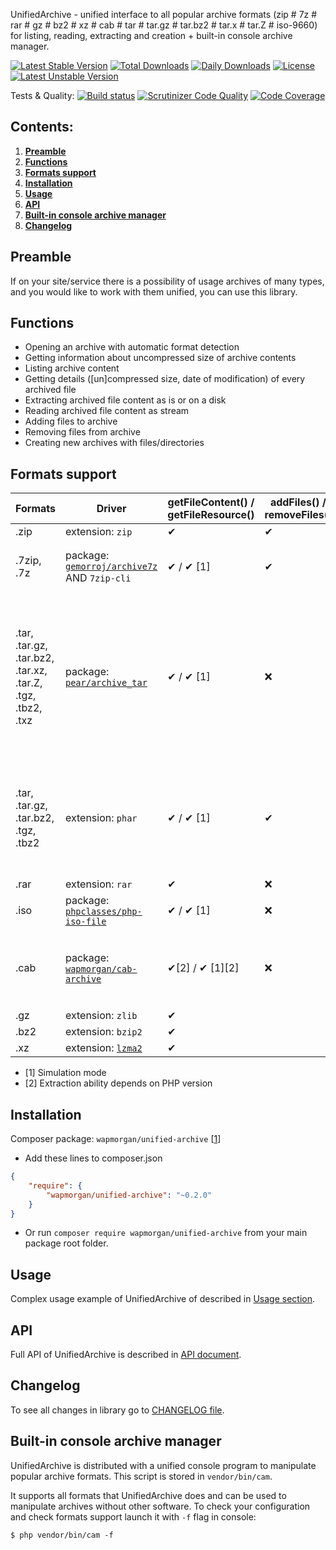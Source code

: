 UnifiedArchive - unified interface to all popular archive formats (zip # 7z #
rar # gz # bz2 # xz # cab # tar # tar.gz # tar.bz2 # tar.x # tar.Z # iso-9660)
for listing, reading, extracting and creation + built-in console archive
manager.

[![Latest Stable Version](https://poser.pugx.org/wapmorgan/unified-archive/v/stable)](https://packagist.org/packages/wapmorgan/unified-archive)
[![Total Downloads](https://poser.pugx.org/wapmorgan/unified-archive/downloads)](https://packagist.org/packages/wapmorgan/unified-archive)
[![Daily Downloads](https://poser.pugx.org/wapmorgan/unified-archive/d/daily)](https://packagist.org/packages/wapmorgan/unified-archive)
[![License](https://poser.pugx.org/wapmorgan/unified-archive/license)](https://packagist.org/packages/wapmorgan/unified-archive)
[![Latest Unstable Version](https://poser.pugx.org/wapmorgan/unified-archive/v/unstable)](https://packagist.org/packages/wapmorgan/unified-archive)

Tests & Quality: [![Build status](https://travis-ci.org/wapmorgan/UnifiedArchive.svg?branch=0.1.x)](https://travis-ci.org/wapmorgan/UnifiedArchive)
[![Scrutinizer Code Quality](https://scrutinizer-ci.com/g/wapmorgan/UnifiedArchive/badges/quality-score.png?b=0.1.x)](https://scrutinizer-ci.com/g/wapmorgan/UnifiedArchive/?branch=0.1.x)
[![Code Coverage](https://scrutinizer-ci.com/g/wapmorgan/UnifiedArchive/badges/coverage.png?b=0.1.x)](https://scrutinizer-ci.com/g/wapmorgan/UnifiedArchive/?branch=0.1.x)

**Contents**:
---
1. [**Preamble**](#preamble)
2. [**Functions**](#functions)
3. [**Formats support**](#formats-support)
4. [**Installation**](#installation)
5. [**Usage**](#usage)
6. [**API**](#api)
7. [**Built-in console archive manager**](#built-in-console-archive-manager)
8. [**Changelog**](#changelog)

## Preamble
If on your site/service there is a possibility of usage archives of many types, and you would
like to work with them unified, you can use this library.

## Functions
- Opening an archive with automatic format detection
- Getting information about uncompressed size of archive contents
- Listing archive content
- Getting details (\[un\]compressed size, date of modification) of every archived file
- Extracting archived file content as is or on a disk
- Reading archived file content as stream
- Adding files to archive
- Removing files from archive
- Creating new archives with files/directories

## Formats support

| Formats                                                     | Driver                                                                                            | getFileContent() / getFileResource() | addFiles() / removeFiles() | archiveFiles() | Notes                                                                                                                              |
|-------------------------------------------------------------|---------------------------------------------------------------------------------------------------|--------------------------------------|----------------------------|----------------|------------------------------------------------------------------------------------------------------------------------------------|
| .zip                                                        | extension: `zip`                                                                                  | ✔                                    | ✔                          | ✔              |                                                                                                                                    |
| .7zip, .7z                                                  | package: [`gemorroj/archive7z`](https://packagist.org/packages/gemorroj/archive7z) AND `7zip-cli` | ✔ / ✔ \[1\]                          | ✔                          | ✔              | Uses system binary `7z` to work                                                                                                    |
| .tar, .tar.gz, .tar.bz2, .tar.xz, .tar.Z, .tgz, .tbz2, .txz | package: [`pear/archive_tar`](https://packagist.org/packages/pear/archive_tar)                    | ✔ / ✔ \[1\]                          | ❌                          | ✔              | Compressed versions of tar are supported by appropriate libraries or extenions (zlib, bzip2, xz) or installed software (ncompress) |
| .tar, .tar.gz, .tar.bz2, .tgz, .tbz2                        | extension: `phar`                                                                                 | ✔ / ✔ \[1\]                          | ✔                          | ✔              | Compressed versions of tar are supported by appropriate libraries or extenions (zlib, bzip2)                                       |
| .rar                                                        | extension: `rar`                                                                                  | ✔                                    | ❌                          | ❌              |                                                                                                                                    |
| .iso                                                        | package: [`phpclasses/php-iso-file`](https://packagist.org/packages/phpclasses/php-iso-file)      | ✔ / ✔ \[1\]                          | ❌                          | ❌              |                                                                                                                                    |
| .cab                                                        | package: [`wapmorgan/cab-archive`](https://packagist.org/packages/wapmorgan/cab-archive)          | ✔\[2\] / ✔ \[1\]\[2\]                | ❌                          | ❌              | Extraction is supported only on PHP 7.0.22+, 7.1.8+, 7.2.0.                                                                        |
| .gz                                                         | extension: `zlib`                                                                                 | ✔                                    |                            | ✔              |                                                                                                                                    |
| .bz2                                                        | extension: `bzip2`                                                                                | ✔                                    |                            | ✔              |                                                                                                                                    |
| .xz                                                         | extension: [`lzma2`](https://github.com/payden/php-xz)                                            | ✔                                    |                            | ✔              |                                                                                                                                    |

- \[1\] Simulation mode
- \[2\] Extraction ability depends on PHP version


## Installation
Composer package: `wapmorgan/unified-archive`
[[1](https://packagist.org/packages/wapmorgan/unified-archive)]

- Add these lines to composer.json
```json
{
    "require": {
        "wapmorgan/unified-archive": "~0.2.0"
    }
}
```

- Or run `composer require wapmorgan/unified-archive` from your main package root folder.

## Usage

Complex usage example of UnifiedArchive of described in [Usage section](docs/Usage.md).

## API

Full API of UnifiedArchive is described in [API document](docs/API.md).

## Changelog

To see all changes in library go to [CHANGELOG file](CHANGELOG.md).

## Built-in console archive manager
UnifiedArchive is distributed with a unified console program to manipulate popular
archive formats. This script is stored in `vendor/bin/cam`.

It supports all formats that UnifiedArchive does and can be used to manipulate
archives without other software. To check your configuration and check formats
support launch it with `-f` flag in console:

```
$ php vendor/bin/cam -f
```
